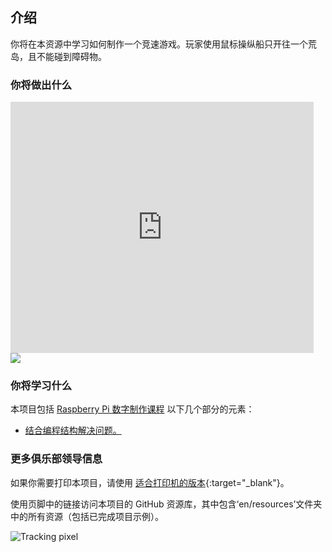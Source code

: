 ## 介绍

你将在本资源中学习如何制作一个竞速游戏。玩家使用鼠标操纵船只开往一个荒岛，且不能碰到障碍物。

### 你将做出什么

<div class="scratch-preview">
  <iframe allowtransparency="true" width="485" height="402" src="https://scratch.mit.edu/projects/embed/63957956/?autostart=false" frameborder="0"></iframe>
  <img src="images/boat-final.png">
</div>

### 你将学习什么

本项目包括 [Raspberry Pi 数字制作课程](http://rpf.io/curriculum) 以下几个部分的元素：

+ [结合编程结构解决问题。](https://www.raspberrypi.org/curriculum/programming/builder)

### 更多俱乐部领导信息

如果你需要打印本项目，请使用 [适合打印机的版本](https://projects.raspberrypi.org/en/projects/boat-race/print){:target="_blank"}。

使用页脚中的链接访问本项目的 GitHub 资源库，其中包含‘en/resources’文件夹中的所有资源（包括已完成项目示例）。



![Tracking pixel](http://code.org/api/hour/codeclub_boatrace.png)
